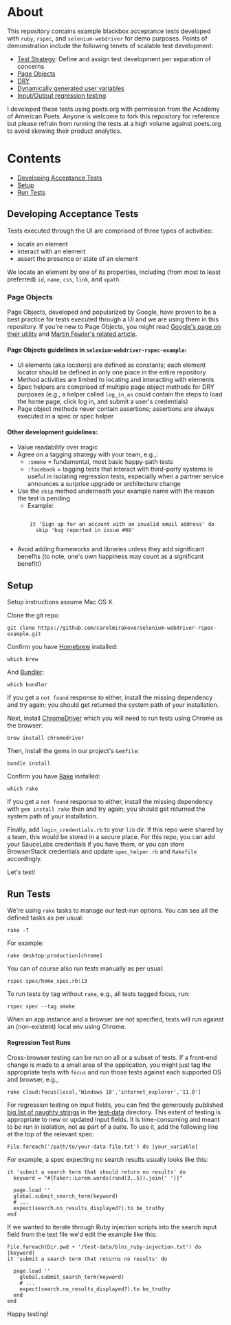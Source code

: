 # About

This repository contains example blackbox acceptance tests developed with `ruby`, `rspec`, and `selenium-webdriver` for demo purposes. Points of demonstration include the following tenets of scalable test development:

* [Test Strategy](https://github.com/carolmirakove/selenium-webdriver-rspec-example/blob/master/test-plans/test-cases-example.jpg): Define and assign test development per separation of concerns
* [Page Objects](https://github.com/carolmirakove/selenium-webdriver-rspec-example/tree/master/pages)
* [DRY](https://github.com/carolmirakove/selenium-webdriver-rspec-example/tree/master/spec/helpers)
* [Dynamically generated user variables](https://github.com/carolmirakove/selenium-webdriver-rspec-example/blob/master/spec/home_spec.rb#L38)
* [Input/Output regression testing](#regression-testing)

I developed these tests using poets.org with permission from the Academy of American Poets. Anyone is welcome to fork this repository for reference but please refrain from running the tests at a high volume against poets.org to avoid skewing their product analytics.

# Contents
* [Developing Acceptance Tests](#developing-acceptance-tests)
* [Setup](#setup)
* [Run Tests](#run-tests)

## <a name='developing-acceptance-tests'></a>Developing Acceptance Tests

Tests executed through the UI are comprised of three types of activities: 

* locate an element
* interact with an element
* assert the presence or state of an element

We locate an element by one of its properties, including (from most to least preferred) `id`, `name`, `css`, `link`, and `xpath`.

### Page Objects

Page Objects, developed and popularized by Google, have proven to be a best practice for tests executed through a UI and we are using them in this repository. If you're new to Page Objects, you might read [Google's page on their utility](https://code.google.com/p/selenium/wiki/PageObjects) and [Martin Fowler's related article](http://martinfowler.com/bliki/PageObject.html).

#### Page Objects guidelines in `selenium-webdriver-rspec-example`:

+ UI elements (aka locators) are defined as constants; each element locator should be defined in only one place in the entire repository
+ Method activities are limited to locating and interacting with elements
+ Spec helpers are comprised of multiple page object methods for DRY purposes (e.g., a helper called `log_in_as` could contain the steps to load the home page, click log in, and submit a user's credentials)
+ Page object methods never contain assertions; assertions are always executed in a spec or spec helper

#### Other development guidelines:

+ Value readability over magic
+ Agree on a tagging strategy with your team, e.g.,:
   + `:smoke` = fundamental, most basic happy-path tests
   + `:facebook` = tagging tests that interact with third-party systems is useful in isolating regression tests, especially when a partner service announces a surprise upgrade or architecture change
+ Use the `skip` method underneath your example name with the reason the test is pending
   + Example:
    <pre><code>
      it 'Sign up for an account with an invalid email address' do
        skip 'bug reported in issue #90'
    </pre></code>
+ Avoid adding frameworks and libraries unless they add significant benefits (to note, one's own happiness may count as a significant benefit!)

## <a name='setup'></a>Setup

Setup instructions assume Mac OS X.

Clone the git repo:

    git clone https://github.com/carolmirakove/selenium-webdriver-rspec-example.git

Confirm you have [Homebrew](http://brew.sh/) installed:

    which brew

And [Bundler](http://bundler.io/):

    which bundler

If you get a `not found` response to either, install the missing dependency and try again; you should get returned the system path of your installation.

Next, install [ChromeDriver](https://code.google.com/p/selenium/wiki/ChromeDriver) which you will need to run tests using Chrome as the browser:

    brew install chromedriver

Then, install the gems in our project's `Gemfile`:

    bundle install

Confirm you have [Rake](http://docs.seattlerb.org/rake/) installed:

    which rake

If you get a `not found` response to either, install the missing dependency with `gem install rake` then and try again; you should get returned the system path of your installation.

Finally, add `login_credentials.rb` to your `lib` dir. If this repo were shared by a team, this would be stored in a secure place. For this repo, you can add your SauceLabs credentials if you have them, or you can store BrowserStack credentials and update `spec_helper.rb` and `Rakefile` accordingly.

Let's test!

## <a name='run-tests'></a>Run Tests

We're using `rake` tasks to manage our test-run options. You can see all the defined tasks as per usual:

    rake -T

For example:

    rake desktop:production[chrome]    

You can of course also run tests manually as per usual:

    rspec spec/home_spec.rb:13

To run tests by tag without `rake`, e.g., all tests tagged focus, run:

    rspec spec --tag smoke

When an app instance and a browser are not specified, tests will run against an (non-existent) local env using Chrome.

#### <a name='regression-testing'></a>Regression Test Runs

Cross-browser testing can be run on all or a subset of tests. If a front-end change is made to a small area of the application, you might just tag the appropriate tests with `focus` and run those tests against each supported OS and browser, e.g.,

    rake cloud:focus[local,'Windows 10','internet_explorer','11.0']

For regression testing on input fields, you can find the generously published [big list of naughty strings](https://github.com/minimaxir/big-list-of-naughty-strings) in the [test-data](https://github.com/SesoMedia/teded_qa/tree/master/test-data) directory. This extent of testing is appropriate to new or updated input fields. It is time-consuming and meant to be run in isolation, not as part of a suite. To use it, add the following line at the top of the relevant spec:

    File.foreach('/path/to/your-data-file.txt') do |your_variable|

For example, a spec expecting no search results usually looks like this:

    it 'submit a search term that should return no results' do
      keyword = "#{Faker::Lorem.words(rand(3..5)).join(' ')}"

      page.load ''
      global.submit_search_term(keyword)
      # ...
      expect(search.no_results_displayed?).to be_truthy
    end

If we wanted to iterate through Ruby injection scripts into the search input field from the text file we'd edit the example like this:

    File.foreach(Dir.pwd + '/test-data/blns_ruby-injection.txt') do |keyword|
    it 'submit a search term that returns no results' do

      page.load ''
        global.submit_search_term(keyword)
        # ...
        expect(search.no_results_displayed?).to be_truthy
      end
    end

Happy testing!

